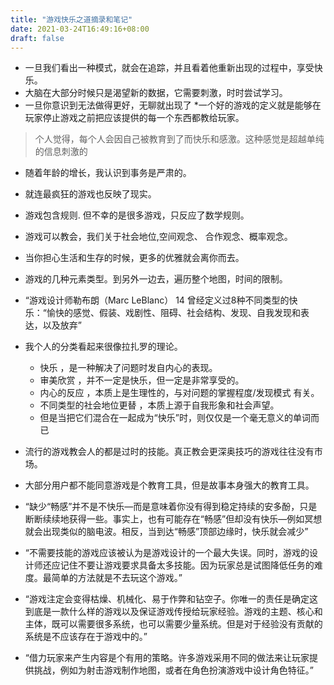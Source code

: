 ```yaml
---
title: "游戏快乐之道摘录和笔记"
date: 2021-03-24T16:49:16+08:00
draft: false
---
```


* 一旦我们看出一种模式，就会在追踪，并且看着他重新出现的过程中，享受快乐。
*  大脑在大部分时候只是渴望新的数据，它需要刺激，时时尝试学习。
* 一旦你意识到无法做得更好，无聊就出现了
*一个好的游戏的定义就是能够在玩家停止游戏之前把应该提供的每一个东西都教给玩家。

> 个人觉得，每个人会因自己被教育到了而快乐和感激。这种感觉是超越单纯的信息刺激的

* 随着年龄的增长，我认识到事务是严肃的。
* 就连最疯狂的游戏也反映了现实。
* 游戏包含规则. 但不幸的是很多游戏，只反应了数学规则。
* 游戏可以教会，我们关于社会地位,空间观念、 合作观念、概率观念。
* 当你担心生活和生存的时候，更多的优雅就会离你而去。
* 游戏的几种元素类型。到另外一边去，遍历整个地图，时间的限制。
* “游戏设计师勒布朗（Marc LeBlanc） 14 曾经定义过8种不同类型的快乐：“愉快的感觉、假装、戏剧性、阻碍、社会结构、发现、自我发现和表达，以及放弃”
* 我个人的分类看起来很像拉扎罗的理论。
	* 快乐 ，是一种解决了问题时发自内心的表现。
	* 审美欣赏 ，并不一定是快乐，但一定是非常享受的。
	* 内心的反应 ，本质上是生理性的，与对问题的掌握程度/发现模式 有关。
	* 不同类型的社会地位更替 ，本质上源于自我形象和社会声望。
	* 但是当把它们混合在一起成为“快乐”时，则仅仅是一个毫无意义的单词而已

* 流行的游戏教会人的都是过时的技能。真正教会更深奥技巧的游戏往往没有市场。
* 大部分用户都不能同意游戏是个教育工具，但是故事本身强大的教育工具。
* “缺少“畅感”并不是不快乐—而是意味着你没有得到稳定持续的安多酚，只是断断续续地获得一些。事实上，也有可能存在“畅感”但却没有快乐—例如冥想就会出现类似的脑电波。相反，当到达“畅感”顶部边缘时，快乐就会减少”
* “不需要技能的游戏应该被认为是游戏设计的一个最大失误。同时，游戏的设计师还应记住不要让游戏要求具备太多技能。因为玩家总是试图降低任务的难度。最简单的方法就是不去玩这个游戏。”
* “游戏注定会变得枯燥、机械化、易于作弊和钻空子。你唯一的责任是确定这到底是一款什么样的游戏以及保证游戏传授给玩家经验。游戏的主题、核心和主体，既可以需要很多系统，也可以需要少量系统。但是对于经验没有贡献的系统是不应该存在于游戏中的。”
* “借力玩家来产生内容是个有用的策略。许多游戏采用不同的做法来让玩家提供挑战，例如为射击游戏制作地图，或者在角色扮演游戏中设计角色特征。”
